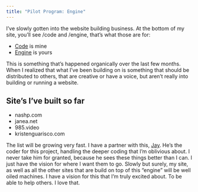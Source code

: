 ```yaml
---
title: "Pilot Program: Engine"
---
```


I’ve slowly gotten into the website building business. At the bottom of my site, you’ll see /code and /engine, that’s what those are for:

- [Code][1] is mine
- [Engine][2] is yours

This is something that’s happened organically over the last few months. When I realized that what I’ve been building on is something that should be distributed to others, that are creative or have a voice, but aren’t really into building or running a website.

## Site’s I’ve built so far

- nashp.com
- janea.net
- 985.video
- kristenguarisco.com

The list will be growing very fast. I have a partner with this, [Jay][3]. He’s the coder for this project, handling the deeper coding that I’m oblivious about. I never take him for granted, because he sees these things better than I can. I just have the vision for where I want them to go. Slowly but surely, my site, as well as all the other sites that are build on top of this “engine” will be well oiled machines. I have a vision for this that I’m truly excited about. To be able to help others. I love that.

[1]:	code
[2]:	engine
[3]:	https://engineeredeloquence.com/help